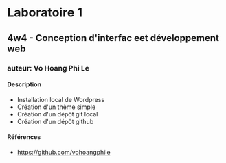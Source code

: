 # Laboratoire 1
## 4w4 - Conception d'interfac eet développement web
### auteur: Vo Hoang Phi Le
#### Description
- Installation local de Wordpress
- Création d'un thème simple
- Création d'un dépôt git local
- Création d'un dépôt github

#### Références
- https://github.com/vohoangphile